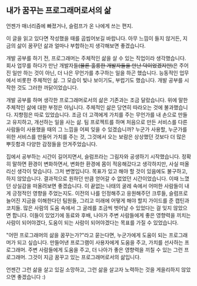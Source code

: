 ## 내가 꿈꾸는 프로그래머로서의 삶

 언젠가 매너리즘에 빠졌거나, 슬럼프가 온 나에게 쓰는 편지.

 이 글을 읽고 있다면 작성했을 때를 곱씹어보길 바랍니다. 아무 느낌이 들지 않거든, 지금의 삶이 꿈꾸던 삶과 얼마나 부합하는지 생각해보면 좋겠습니다.

 개발 공부를 하기 전, 프로그래머는 주체적인 삶을 살 수 있는 직업이라 생각했습니다. 회사 업무를 하다가 만난 개발자들~~(물론 훌륭한 개발자들을 만난 덕이었겠지만)~~은 주어진 일만 하는 것이 아닌, 더 나은 무언가를 추구하는 일을 하곤 했습니다. 능동적인 업무에서 비롯한 주체적인 삶. 그 모습이 빛나 보이기도, 부럽기도 했습니다. 개발 공부를 시작한 것도 그러한 까닭이었습니다.

 개발 공부를 하며 생각한 프로그래머로서의 삶은 기존과는 조금 달랐습니다. 위에 말한 주체적인 삶에 대한 부정은 아닙니다. 주체적인 삶은 당연히 따라오는 것에 불과했습니다. 지향점은 따로 있었습니다. 조금 더 고객에게 가치를 주는 무언가를 내 손으로 만들고 유지하고, 개선하는 일을 사는 삶. 팀 프로젝트를 하며 처음으로 만든 서비스를 다른 사람들이 사용했을 때의 그 느낌을 어찌 잊을 수 있겠습니까? 누군가 사용할, 누군가를 위한 서비스를 만들어 가치를 주는 것, 그것에서 오는 보람은 상상했던 것보다 더 많은 뿌듯함과 다양한 감정들을 안겨주었습니다.

 집에서 공부하는 시간이 길어지면서, 슬럼프라는 그림자와 공생하기 시작했습니다. 정확히 말하면 환경이 변화하면서, 변화한 환경에 몸이 적응해갔다고 생각하지만, 사실 떠올리신 생각이 맞습니다. 그저 변명입니다. 목표가 있고 해야 할 것이 있음에도 불구하고, 하지 않았습니다. 결과적으로 원하던 만큼 얻어갈 수 없었던 시간이었습니다. 이때 느꼈던 상실감을 떠올려보면 좋겠습니다. 이 끝없는 나태의 굴레 속에서 어떠한 사람들이 내게 긍정적인 영향을 주었는지도. 이전의 나를 인정해주고 응원해주던 크루들, 슬럼프로 늘어진 지금을 이해한다던 팀원들, 그리고 미래에 어떻게 해야 할지 가이드를 준 캡틴과 코치들. 많은 사람의 도움 속에서 그 굴레를 조금씩 벗어날 수 있었다는 걸 잊지 않았으면 합니다. 이들이 있었기에 동료와 후배, 나아가 주변 사람들에게 좋은 영향력을 끼치는 사람이 되어야겠다, 도움이 되는 사람이 되어야겠다는 목표를 가질 수 있었습니다.

 "어떤 프로그래머의 삶을 꿈꾸는가?"라고 묻는다면, 누군가에게 도움이 되는 프로그래머가 되고 싶습니다. 만들어낸 프로그램이 사용자에게 도움을 주고, 가치를 선사하는 프로그래머. 주변 사람들에게 도움을 주고, 더 나아가 좋은 영향력을 끼칠 수 있는 그런 프로그래머. 그것이 지금 꿈꾸고 있는 프로그래머로서의 삶입니다.

 언젠간 그런 삶을 살고 있길 소망하고, 그런 삶을 살고자 노력하는 것을 게을리하지 않았으면 좋겠습니다 :)